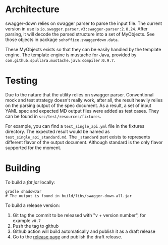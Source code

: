 Architecture
============

swagger-down relies on swagger parser to parse the input file. The current version in use is `io.swagger.parser.v3:swagger-parser:2.0.24`.
After parsing, it will decode the parsed structure into a set of MyObjects. See those objects in package `sohoffice.swaggerdown.data`.

These MyObjects exists so that they can be easily handled by the template engine. The template engine is mustache for Java, provided by
`com.github.spullara.mustache.java:compiler:0.9.7`.

Testing
=======

Due to the nature that the utility relies on swagger parser. Conventional mock and test strategy doesn't really work, after all, the result
heavily relies on the parsing output of the spec document. As a result, a set of input YAML spec and expected MD output files were added
as test cases. They can be found in `src/test/resources/fixtures`.

For example, you can find a `test_single_api.yml` file in the fixtures directory. The expected result would be named as
`test_single_api_standard.md`. The `_standard` part exists to represents different flavor of the output document. Although standard is the
only flavor supported for the moment.

Building
========

To build a *fat jar* locally:

```
gradle shadowJar
# The output is found in build/libs/swagger-down-all.jar
```

To build a release version:

1. Git tag the commit to be released with "v + version number", for example `v0.7`
2. Push the tag to github
3. Github action will build automatically and publish it as a draft release
4. Go to the [release page](https://github.com/sohoffice/swagger-down/releases) and publish the draft release.
